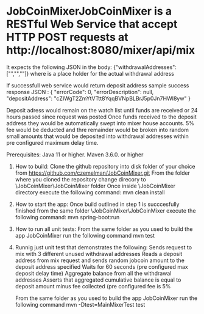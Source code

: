 # JobCoinMixerJobCoinMixer is a RESTful Web Service that accept HTTP POST requests at http://localhost:8080/mixer/api/mix
It expects the following JSON in the body:
{"withdrawalAddresses":["<addr1>","<addr1>","<addr1>"]}
where <addrx> is a place holder for the actual withdrawal address

If successfull web service would return deposit address 
sample success response JSON :
{
    "errorCode": 0,
    "errorDescription": null,
    "depositAddress": "cZIWgT2ZmYtVTtt8YqqBVNpBLBrJ5p0Jn7HWI8yw"
}

Deposit adress would remain on the watch list until funds are received or 24 hours passed since request was posted
Once funds received to the deposit address they would be automatically swept into mixer house accounts.
5% fee would be deducted and thre remainder would be broken into random small amounts that would be deposited into withdrawal addresses within pre configured
maximum delay time.

Prerequisites:
Java 11 or higher.
Maven 3.6.0. or higher

1.  How to build: 
    Clone the github repository into disk folder of your choice from https://github.com/czemelman/JobCoinMixer.git
    From the folder where you cloned the repository change direcory to \JobCoinMixer\JobCoinMixer folder
    Once inside \JobCoinMixer directory execute the following command: mvn clean install 
   
2.  How to start the app:
    Once build outlined in step 1 is succcesfully finished from the same folder \JobCoinMixer\JobCoinMixer
    execute the following command:
    mvn spring-boot:run

3.  How to run all unit tests:
    From the same folder as you used to build the app JobCoinMixer run the following command mvn test

4.  Runnig just unit test that demonstrates the following:
    Sends request to mix with 3 different unused withdrawal addresses
    Reads a deposit address from  mix request and sends random jobcoin amount  to the deposit address specified
	Waits for 60 seconds (pre configured max deposit delay time) 
	Aggregate balance from all the withdrawal addresses
    Asserts that aggregated cumulative balance is equal to deposit amount minus fee collected (pre configured fee is 5%
    
    From the same folder as you used to build the app JobCoinMixer run the following command mvn -Dtest=MainMixerTest test
